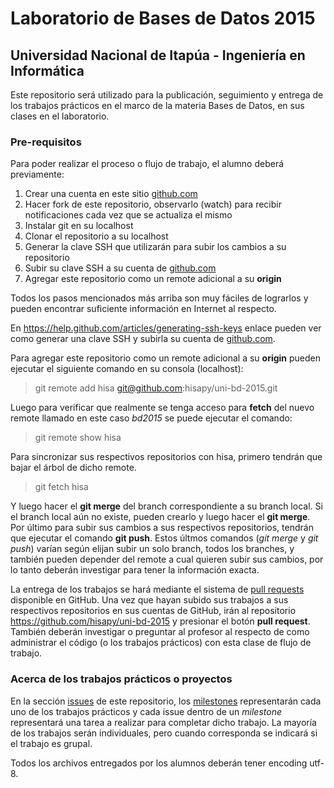 # Laboratorio de Bases de Datos 2015
## Universidad Nacional de Itapúa - Ingeniería en Informática

Este repositorio será utilizado para la publicación, seguimiento y entrega de los trabajos prácticos en el marco de la materia Bases de Datos, en sus clases en el laboratorio.

### Pre-requisitos

Para poder realizar el proceso o flujo de trabajo, el alumno deberá previamente:

1. Crear una cuenta en este sitio [github.com](http://github.com)
2. Hacer fork de este repositorio, observarlo (watch) para recibir notificaciones cada vez que se actualiza el mismo
3. Instalar git en su localhost
4. Clonar el repositorio a su localhost
5. Generar la clave SSH que utilizarán para subir los cambios a su repositorio
6. Subir su clave SSH a su cuenta de [github.com](http://github.com)
7. Agregar este repositorio como un remote adicional a su **origin**

Todos los pasos mencionados más arriba son muy fáciles de lograrlos y pueden encontrar suficiente información en Internet al respecto.

En https://help.github.com/articles/generating-ssh-keys enlace pueden ver como generar una clave SSH y subirla su cuenta de [github.com](http://github.com).

Para agregar este repositorio como un remote adicional a su **origin** pueden ejecutar el siguiente comando en su consola (localhost):
> git remote add hisa git@github.com:hisapy/uni-bd-2015.git

Luego para verificar que realmente se tenga acceso para **fetch** del nuevo remote llamado en este caso *bd2015* se puede ejecutar el comando:
> git remote show hisa

Para sincronizar sus respectivos repositorios con hisa, primero tendrán que bajar el árbol de dicho remote.
> git fetch hisa

Y luego hacer el **git merge** del branch correspondiente a su branch local. Si el branch local aún no existe, pueden crearlo y luego hacer el **git merge**. Por último para subir sus cambios a sus respectivos repositorios, tendrán que ejecutar el comando **git push**. Estos últmos comandos (_git merge_ y _git push_) varían según elijan subir un solo branch, todos los branches, y también pueden depender del remote a cual quieren subir sus cambios, por lo tanto deberán investigar para tener la información exacta.

La entrega de los trabajos se hará mediante el sistema de [pull requests](https://help.github.com/articles/using-pull-requests) disponible en GitHub. Una vez que hayan subido sus trabajos a sus respectivos repositorios en sus cuentas de GitHub, irán al repositorio https://github.com/hisapy/uni-bd-2015 y presionar el botón **pull request**. También deberán investigar o preguntar al profesor al respecto de como administrar el código (o los trabajos prácticos) con esta clase de flujo de trabajo.

### Acerca de los trabajos prácticos o proyectos

En la sección [issues](https://github.com/hisapy/uni-bd-2015/issues) de este repositorio, los [milestones](https://github.com/hisapy/uni-bd-2015/issues/milestones) representarán cada uno de los trabajos prácticos y cada issue dentro de un *milestone* representará una tarea a realizar para completar dicho trabajo. La mayoría de los trabajos serán individuales, pero cuando corresponda se indicará si el trabajo es grupal.

Todos los archivos entregados por los alumnos deberán tener encoding utf-8.

